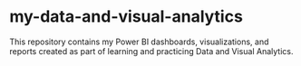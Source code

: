 # my-data-and-visual-analytics
This repository contains my Power BI dashboards, visualizations, and reports created as part of learning and practicing Data and Visual Analytics.
